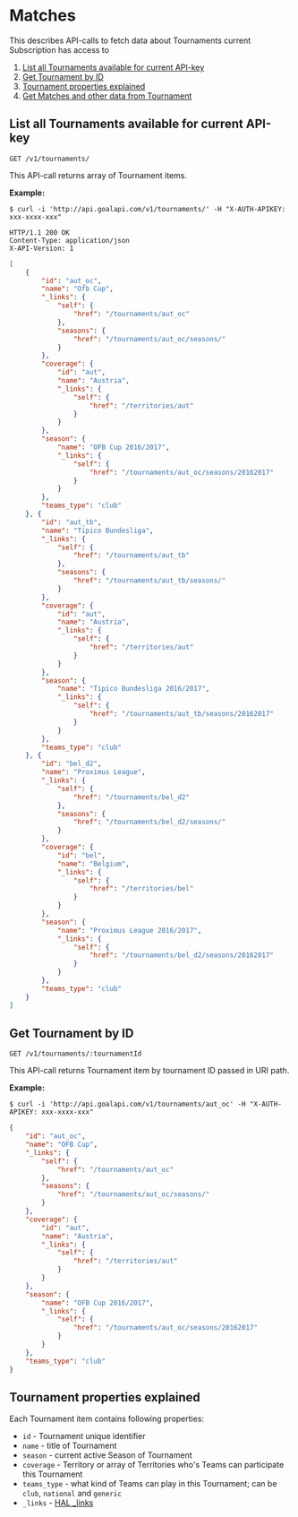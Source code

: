 # Matches
This describes API-calls to fetch data about Tournaments current Subscription has access to  

1. [List all Tournaments available for current API-key](#list-matches-from-particular-season-or-stage)
1. [Get Tournament by ID](#get-tournament-by-id)
1. [Tournament properties explained](#get-tournament-by-id)
1. [Get Matches and other data from Tournament](#list-online-matches)

## List all Tournaments available for current API-key

```
GET /v1/tournaments/
```

This API-call returns array of Tournament items.   

**Example:**
```
$ curl -i 'http://api.goalapi.com/v1/tournaments/' -H "X-AUTH-APIKEY: xxx-xxxx-xxx"

HTTP/1.1 200 OK
Content-Type: application/json
X-API-Version: 1
```
```json
[
    {
        "id": "aut_oc",
        "name": "Ofb Cup",
        "_links": {
            "self": {
                "href": "/tournaments/aut_oc"
            },
            "seasons": {
                "href": "/tournaments/aut_oc/seasons/"
            }
        },
        "coverage": {
            "id": "aut",
            "name": "Austria",
            "_links": {
                "self": {
                    "href": "/territories/aut"
                }
            }
        },
        "season": {
            "name": "OFB Cup 2016/2017",
            "_links": {
                "self": {
                    "href": "/tournaments/aut_oc/seasons/20162017"
                }
            }
        },
        "teams_type": "club"
    }, {
        "id": "aut_tb",
        "name": "Tipico Bundesliga",
        "_links": {
            "self": {
                "href": "/tournaments/aut_tb"
            },
            "seasons": {
                "href": "/tournaments/aut_tb/seasons/"
            }
        },
        "coverage": {
            "id": "aut",
            "name": "Austria",
            "_links": {
                "self": {
                    "href": "/territories/aut"
                }
            }
        },
        "season": {
            "name": "Tipico Bundesliga 2016/2017",
            "_links": {
                "self": {
                    "href": "/tournaments/aut_tb/seasons/20162017"
                }
            }
        },
        "teams_type": "club"
    }, {
        "id": "bel_d2",
        "name": "Proximus League",
        "_links": {
            "self": {
                "href": "/tournaments/bel_d2"
            },
            "seasons": {
                "href": "/tournaments/bel_d2/seasons/"
            }
        },
        "coverage": {
            "id": "bel",
            "name": "Belgium",
            "_links": {
                "self": {
                    "href": "/territories/bel"
                }
            }
        },
        "season": {
            "name": "Proximus League 2016/2017",
            "_links": {
                "self": {
                    "href": "/tournaments/bel_d2/seasons/20162017"
                }
            }
        },
        "teams_type": "club"
    }
]
```
 

## Get Tournament by ID

```
GET /v1/tournaments/:tournamentId
```

This API-call returns Tournament item by tournament ID passed in URI path.   

**Example:**
```
$ curl -i 'http://api.goalapi.com/v1/tournaments/aut_oc' -H "X-AUTH-APIKEY: xxx-xxxx-xxx"
```
```json
{
    "id": "aut_oc",
    "name": "OFB Cup",
    "_links": {
        "self": {
            "href": "/tournaments/aut_oc"
        },
        "seasons": {
            "href": "/tournaments/aut_oc/seasons/"
        }
    },
    "coverage": {
        "id": "aut",
        "name": "Austria",
        "_links": {
            "self": {
                "href": "/territories/aut"
            }
        }
    },
    "season": {
        "name": "OFB Cup 2016/2017",
        "_links": {
            "self": {
                "href": "/tournaments/aut_oc/seasons/20162017"
            }
        }
    },
    "teams_type": "club"
}
```

## Tournament properties explained
 
 Each Tournament item contains following properties:
 
   - `id` - Tournament unique identifier 
   - `name` - title of Tournament
   - `season` - current active Season of Tournament
   - `coverage` - Territory or array of Territories who's Teams can participate this Tournament   
   - `teams_type` - what kind of Teams can play in this Tournament; can be `club`, `national` and `generic`  
   - `_links` -  [HAL _links](/README.md#_links-attribute-for-each-item)
    